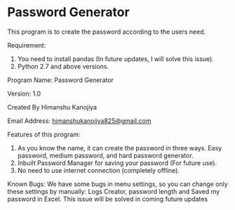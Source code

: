 # Password Generator
This program is to create the password according to the users need.

Requirement: 
1. You need to install pandas (In future updates, I will solve this issue).
2. Python 2.7 and above versions.

Program Name: Password Generator

Version: 1.0

Created By Himanshu Kanojiya

Email Address: himanshukanojiya825@gmail.com

Features of this program:
1. As you know the name, it can create the password in three ways.  Easy password, medium password, and hard password generator.
2. Inbuilt Password Manager for saving your password (For future use).
3. No need to use internet connection (completely offline).

Known Bugs:
We have some bugs in menu settings, so you can change only these settings by manually: Logs Creator, password length and Saved my password in Excel. This issue will be solved in coming future updates

